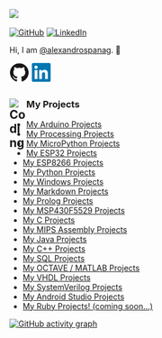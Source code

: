 
[![](https://raw.githubusercontent.com/AlexandrosPanag/AlexandrosPanag.github.io/main/Banner.gif)](https://github.com/AlexandrosPanag?tab=repositories)



[![GitHub](https://img.shields.io/badge/GitHub-%40alexandrospanag-239a3b.svg)](https://github.com/alexandrospanag)
[![LinkedIn](https://img.shields.io/badge/Linked-in-0c66c3.svg)](https://www.linkedin.com/in/αλέξανδρος-παναγιωτακόπουλος/)



Hi, I am [@alexandrospanag](https://github.com/alexandrospanag). 👋



[<img align="center" alt="GITHUB" width="35x" src="https://raw.githubusercontent.com/devicons/devicon/1119b9f84c0290e0f0b38982099a2bd027a48bf1/icons/github/github-original.svg" />][github]
[<img align="center" alt="LINKEDIN | LinkedIn" width="35px" src="https://raw.githubusercontent.com/devicons/devicon/1119b9f84c0290e0f0b38982099a2bd027a48bf1/icons/linkedin/linkedin-original.svg" />][linkedin]




[github]: https://alexandrospanag.github.io
[linkedin]: https://www.linkedin.com/in/αλέξανδρος-παναγιωτακόπουλος/




</p>


<!-- BLOG-POST-LIST:START -->


## <img align="left" alt="Coding" width="30" src="https://media2.giphy.com/media/LYBMuRwH3JkhdmLbGE/giphy.gif?cid=ecf05e47jx65wsoe0706u8m33zcjgdboduv6popqnf3h902n&rid=giphy.gif&ct=s">  

 <h3 align="left">My Projects </h3>

<!-- BLOG-POST-LIST:START -->

- [My Arduino Projects](https://github.com/AlexandrosPanag/My_Arduino_Projects)
- [My Processing Projects](https://github.com/AlexandrosPanag/My_Processing_Projects)
- [My MicroPython Projects](https://github.com/AlexandrosPanag/My_MicroPython_Projects)
- [My ESP32 Projects](https://github.com/AlexandrosPanag/My_ESP32_Projects)
- [My ESP8266 Projects](https://github.com/AlexandrosPanag/My_esp8266_Projects)
- [My Python Projects](https://github.com/AlexandrosPanag/My_Python_Projects)
- [My Windows Projects](https://github.com/AlexandrosPanag/My_Windows_CMD_Projects)
- [My Markdown Projects](https://github.com/AlexandrosPanag/My_Markdown_Projects)
- [My Prolog Projects](https://github.com/AlexandrosPanag/My_Prolog_Projects)
- [My MSP430F5529 Projects](https://github.com/AlexandrosPanag/Ti-launch-pad-with-MSP430-MCU)
- [My C Projects](https://github.com/AlexandrosPanag/My-C-Projects)
- [My MIPS Assembly Projects](https://github.com/AlexandrosPanag/My-MIPS-Assembly-Projects)
- [My Java Projects](https://github.com/AlexandrosPanag/My-Java-Projects)
- [My C++ Projects](https://github.com/AlexandrosPanag/My_CPlusPlus_Projects)
- [My SQL Projects](https://github.com/AlexandrosPanag/My_SQL_Projects)
- [My OCTAVE / MATLAB Projects](https://github.com/AlexandrosPanag/My_Octave_Projects)
- [My VHDL Projects](https://github.com/AlexandrosPanag/My_VHDL_Projects)
- [My SystemVerilog Projects](https://github.com/AlexandrosPanag/My_System_Verilog_Projects)
- [My Android Studio Projects](https://github.com/AlexandrosPanag/My_Android_Studio_Projects)
- [My Ruby Projects! (coming soon...)]()


[![GitHub activity graph](https://activity-graph.herokuapp.com/graph?username=AlexandrosPanag&&theme=xcode)](https://github.com/AlexandrosPanag)



